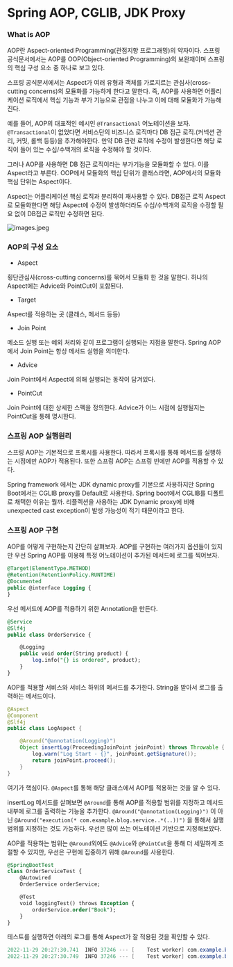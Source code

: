 # Spring AOP, CGLIB, JDK Proxy

### What is AOP

AOP란 Aspect-oriented Programming(관점지향 프로그래밍)의 약자이다. 스프링 공식문서에서는 AOP를 OOP(Object-oriented Programming)의 보완재이며 스프링의 핵심 구성 요소 중 하나로 보고 있다. 

스프링 공식문서에서는 Aspect가 여러 유형과 객체를 가로지르는 관심사(cross-cutting concerns)의 모듈화를 가능하게 한다고 말한다. 즉, AOP를 사용하면 어플리케이션 로직에서 핵심 기능과 부가 기능으로 관점을 나누고 이에 대해 모듈화가 가능해진다.

예를 들어, AOP의 대표적인 예시인 `@Transactional` 어노테이션을 보자. `@Transactional`이 없었다면 서비스단의 비즈니스 로직마다 DB 접근 로직.(커넥션 관리, 커밋, 롤백 등등)을 추가해야한다. 만약 DB 관련 로직에 수정이 발생한다면 해당 로직이 들어 있는 수십/수백개의 로직을 수정해야 할 것이다. 

그러나 AOP를 사용하면 DB 접근 로직이라는 부가기능을 모듈화할 수 있다. 이를 Aspect라고 부른다. OOP에서 모듈화의 핵심 단위가 클래스라면, AOP에서의 모듈화 핵심 단위는 Aspect이다.   

Aspect는 어플리케이션 핵심 로직과 분리하여 재사용할 수 있다. DB접근 로직 Aspect로 모듈화한다면 해당 Aspect에 수정이 발생하더라도 수십/수백개의 로직을 수정할 필요 없이 DB접근 로직만 수정하면 된다.

![images.jpeg](https://user-images.githubusercontent.com/19471818/204803584-783b7db4-c675-4864-bb42-d13901eb3e6a.jpeg)

### AOP의 구성 요소

- Aspect

횡단관심사(cross-cutting concerns)를 묶어서 모듈화 한 것을 말한다. 하나의 Aspect에는 Advice와 PointCut이 포함된다.

- Target

Aspect를 적용하는 곳 (클래스, 메서드 등등)

- Join Point

메소드 실행 또는 예외 처리와 같이 프로그램이 실행되는 지점을 말한다. Spring AOP에서 Join Point는 항상 메서드 실행을 의미한다.

- Advice

Join Point에서 Aspect에 의해 실행되는 동작이 담겨있다. 

- PointCut

Join Point에 대한 상세한 스펙을 정의한다. Advice가 어느 시점에 실행될지는 PointCut을 통해 명시한다.

### 스프링 AOP 실행원리

스프링 AOP는 기본적으로 프록시를 사용한다. 따라서 프록시를 통해 메서드를 실행하는 시점에만 AOP가 적용된다. 또한 스프링 AOP는 스프링 빈에만 AOP를 적용할 수 있다.

Spring framework 에서는 JDK dynamic proxy를 기본으로 사용하지만 Spring Boot에서는 CGLIB proxy를 Default로 사용한다. Spring boot에서 CGLIB를 디폴트로 채택한 이유는 뭘까. 리플렉션을 사용하는 JDK Dynamic proxy에 비해 unexpected cast exception이 발생 가능성이 적기 때문이라고 한다.

### 스프링 AOP 구현

AOP를 어떻게 구현하는지 간단히 살펴보자. AOP를 구현하는 여러가지 옵션들이 있지만 우선 Spring AOP를 이용해 특정 어노테이션이 추가된 메서드에 로그를 찍어보자.

```sql
@Target(ElementType.METHOD)
@Retention(RetentionPolicy.RUNTIME)
@Documented
public @interface Logging {
}
```

우선 메서드에 AOP를 적용하기 위한 Annotation을 만든다. 

```sql
@Service
@Slf4j
public class OrderService {

    @Logging
    public void order(String product) {
        log.info("{} is ordered", product);
    }
}
```

AOP를 적용할 서비스와 서비스 하위의 메서드를 추가한다. String을 받아서 로그를 출력하는 메서드이다.

```java
@Aspect
@Component
@Slf4j
public class LogAspect {

    @Around("@annotation(Logging)")
    Object insertLog(ProceedingJoinPoint joinPoint) throws Throwable {
        log.warn("Log Start - {}", joinPoint.getSignature());
        return joinPoint.proceed();
    }
}
```

여기가 핵심이다. `@Aspect`를 통해 해당 클래스에서 AOP를 적용하는 것을 알 수 있다.

insertLog 메서드를 살펴보면 `@Around`를 통해 AOP를 적용할 범위를 지정하고 메서드 내부에 로그를 출력하는 기능을 추가한다. `@Around("@annotation(Logging)")` 이 아닌 `@Around("execution(* com.example.blog.service..*(..))")` 을 통해서 실행 범위를 지정하는 것도 가능하다. 우선은 많이 쓰는 어노테이션 기반으로 지정해보았다.

AOP를 적용하는 범위는 `@Around`외에도 `@Advice`와 `@PointCut`을 통해 더 세밀하게 조절할 수 있지만, 우선은 구현에 집중하기 위해 `@Around`를 사용한다.

```sql
@SpringBootTest
class OrderServiceTest {
    @Autowired
    OrderService orderService;

    @Test
    void loggingTest() throws Exception {
        orderService.order("Book");
    }
}
```

테스트를 실행하면 아래의 로그를 통해 Aspect가 잘 적용된 것을 확인할 수 있다.

```java
2022-11-29 20:27:30.741  INFO 37246 --- [    Test worker] com.example.blog.aop.LogAspect           : aop test2 - void com.example.blog.service.OrderService.order(String)
2022-11-29 20:27:30.749  INFO 37246 --- [    Test worker] com.example.blog.service.OrderService    : Book is ordered
```